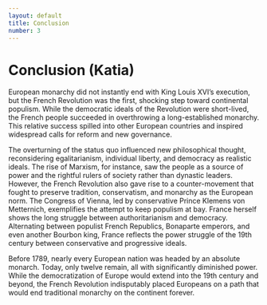 ```yaml
---
layout: default
title: Conclusion
number: 3
---
```


# Conclusion (Katia)

European monarchy did not instantly end with King Louis XVI’s execution, but the French Revolution was the first, shocking step toward continental populism. While the democratic ideals of the Revolution were short-lived, the French people succeeded in overthrowing a long-established monarchy. This relative success spilled into other European countries and inspired widespread calls for reform and new governance.

The overturning of the status quo influenced new philosophical thought, reconsidering egalitarianism, individual liberty, and democracy as realistic ideals. The rise of Marxism, for instance, saw the people as a source of power and the rightful rulers of society rather than dynastic leaders. However, the French Revolution also gave rise to a counter-movement that fought to preserve tradition, conservatism, and monarchy as the European norm. The Congress of Vienna, led by conservative Prince Klemens von Metternich, exemplifies the attempt to keep populism at bay. France herself shows the long struggle between authoritarianism and democracy. Alternating between populist French Republics, Bonaparte emperors, and even another Bourbon king, France reflects the power struggle of the 19th century between conservative and progressive ideals.

Before 1789, nearly every European nation was headed by an absolute monarch. Today, only twelve remain, all with significantly diminished power. While the democratization of Europe would extend into the 19th century and beyond, the French Revolution indisputably placed Europeans on a path that would end traditional monarchy on the continent forever.
